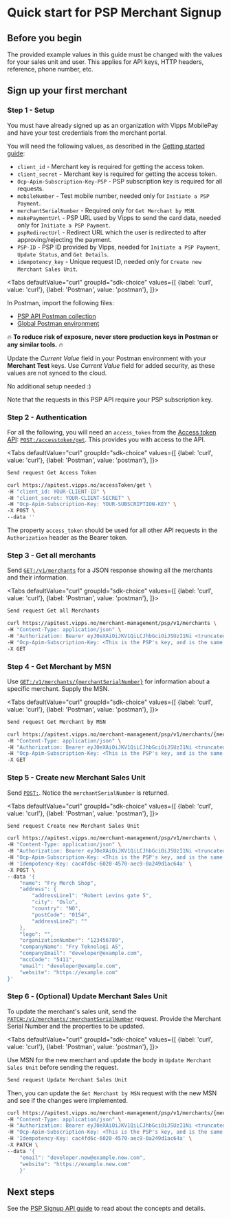 <!-- START_METADATA
---
title: Quick start for the PSP Merchant Sign up
sidebar_label: Signup Quick start
sidebar_position: 50
description: Quick steps for getting started with the PSP Merchant Signup.
pagination_next: null
pagination_prev: null
---

import ApiSchema from '@theme/ApiSchema';
import Tabs from '@theme/Tabs';
import TabItem from '@theme/TabItem';

END_METADATA -->

# Quick start for PSP Merchant Signup

## Before you begin

The provided example values in this guide must be changed with the values for your sales unit and user.
This applies for API keys, HTTP headers, reference, phone number, etc.

## Sign up your first merchant

### Step 1 - Setup

You must have already signed up as an organization with Vipps MobilePay and have
your test credentials from the merchant portal.

You will need the following values, as described in the
[Getting started guide](https://developer.vippsmobilepay.com/docs/getting-started):

* `client_id` - Merchant key is required for getting the access token.
* `client_secret` - Merchant key is required for getting the access token.
* `Ocp-Apim-Subscription-Key-PSP` - PSP subscription key is required for all requests.
* `mobileNumber` - Test mobile number, needed only for `Initiate a PSP Payment`.
* `merchantSerialNumber` - Required only for `Get Merchant by MSN`.
* `makePaymentUrl` - PSP URL used by Vipps to send the card data, needed only for `Initiate a PSP Payment`.
* `pspRedirectUrl` - Redirect URL which the user is redirected to after approving/rejecting the payment.
* `PSP-ID` - PSP ID provided by Vipps, needed for `Initiate a PSP Payment`, `Update Status`, and `Get Details`.
* `idempotency_key` - Unique request ID, needed only for `Create new Merchant Sales Unit`.


<Tabs
defaultValue="curl"
groupId="sdk-choice"
values={[
{label: 'curl', value: 'curl'},
{label: 'Postman', value: 'postman'},
]}>
<TabItem value="postman">

In Postman, import the following files:

* [PSP API Postman collection](/tools/vipps-psp-v3-api-postman-collection.json)
* [Global Postman environment](https://github.com/vippsas/vipps-developers/blob/master/tools/vipps-api-global-postman-environment.json)

🔥 **To reduce risk of exposure, never store production keys in Postman or any similar tools.** 🔥

Update the *Current Value* field in your Postman environment with your **Merchant Test** keys.
Use *Current Value* field for added security, as these values are not synced to the cloud.

</TabItem>
<TabItem value="curl">

No additional setup needed :)

</TabItem>
</Tabs>

Note that the requests in this PSP API require your PSP subscription key.

### Step 2 - Authentication

For all the following, you will need an `access_token` from the
[Access token API](https://developer.vippsmobilepay.com/docs/APIs/access-token-api):
[`POST:/accesstoken/get`](https://developer.vippsmobilepay.com/api/access-token#tag/Authorization-Service/operation/fetchAuthorizationTokenUsingPost).
This provides you with access to the API.

<Tabs
defaultValue="curl"
groupId="sdk-choice"
values={[
{label: 'curl', value: 'curl'},
{label: 'Postman', value: 'postman'},
]}>
<TabItem value="postman">

```bash
Send request Get Access Token
```

</TabItem>
<TabItem value="curl">

```bash
curl https://apitest.vipps.no/accessToken/get \
-H "client_id: YOUR-CLIENT-ID" \
-H "client_secret: YOUR-CLIENT-SECRET" \
-H "Ocp-Apim-Subscription-Key: YOUR-SUBSCRIPTION-KEY" \
-X POST \
--data ''
```

</TabItem>
</Tabs>

The property `access_token` should be used for all other API requests in the `Authorization` header as the Bearer token.

### Step 3 - Get all merchants

Send
[`GET:/v1/merchants`](https://developer.vippsmobilepay.com/api/psp-signup#tag/Merchant/operation/getMerchants)
for a JSON response showing all the merchants and their information.

<Tabs
defaultValue="curl"
groupId="sdk-choice"
values={[
{label: 'curl', value: 'curl'},
{label: 'Postman', value: 'postman'},
]}>
<TabItem value="postman">

```bash
Send request Get all Merchants
```

</TabItem>
<TabItem value="curl">

```bash
curl https://apitest.vipps.no/merchant-management/psp/v1/merchants \
-H "Content-Type: application/json" \
-H "Authorization: Bearer eyJ0eXAiOiJKV1QiLCJhbGciOiJSUzI1Ni <truncated>" \
-H "Ocp-Apim-Subscription-Key: <This is the PSP's key, and is the same for all the PSP's merchants. Keep it secret.>" \
-X GET
```

</TabItem>
</Tabs>

### Step 4 - Get Merchant by MSN

Use
[`GET:/v1/merchants/{merchantSerialNumber}`](https://developer.vippsmobilepay.com/api/psp-signup#tag/Merchant/operation/getMerchant)
for information about a specific merchant. Supply the MSN.

<Tabs
defaultValue="curl"
groupId="sdk-choice"
values={[
{label: 'curl', value: 'curl'},
{label: 'Postman', value: 'postman'},
]}>
<TabItem value="postman">

```bash
Send request Get Merchant by MSN
```

</TabItem>
<TabItem value="curl">

```bash
curl https://apitest.vipps.no/merchant-management/psp/v1/merchants/{merchantSerialNumber} \
-H "Content-Type: application/json" \
-H "Authorization: Bearer eyJ0eXAiOiJKV1QiLCJhbGciOiJSUzI1Ni <truncated>" \
-H "Ocp-Apim-Subscription-Key: <This is the PSP's key, and is the same for all the PSP's merchants. Keep it secret.>" \
-X GET
```

</TabItem>
</Tabs>

### Step 5 - Create new Merchant Sales Unit

Send [`POST:`](https://developer.vippsmobilepay.com/api/psp-signup#tag/Merchant/operation/addMerchant). Notice the `merchantSerialNumber` is returned.

<Tabs
defaultValue="curl"
groupId="sdk-choice"
values={[
{label: 'curl', value: 'curl'},
{label: 'Postman', value: 'postman'},
]}>
<TabItem value="postman">

```bash
Send request Create new Merchant Sales Unit
```

</TabItem>
<TabItem value="curl">

```bash
curl https://apitest.vipps.no/merchant-management/psp/v1/merchants \
-H "Content-Type: application/json" \
-H "Authorization: Bearer eyJ0eXAiOiJKV1QiLCJhbGciOiJSUzI1Ni <truncated>" \
-H "Ocp-Apim-Subscription-Key: <This is the PSP's key, and is the same for all the PSP's merchants. Keep it secret.>" \
-H 'Idempotency-Key: cac4fd6c-6020-4570-aec9-0a249d1ac64a' \
-X POST \
--data '{
    "name": "Fry Merch Shop",
    "address": {
        "addressLine1": "Robert Levins gate 5",
        "city": "Oslo",
        "country": "NO",
        "postCode": "0154",
        "addressLine2": ""
    },
    "logo": "",
    "organizationNumber": "123456789",
    "companyName": "Fry Teknologi AS",
    "companyEmail": "developer@example.com",
    "mccCode": "5411",
    "email": "developer@example.com",
    "website": "https://example.com"
}'
```

</TabItem>
</Tabs>

### Step 6 - (Optional) Update Merchant Sales Unit

To update the merchant's sales unit, send the
[`PATCH:/v1/merchants/:merchantSerialNumber`](https://developer.vippsmobilepay.com/api/psp-signup#tag/Merchant/operation/patchMerchant)
request. Provide the Merchant Serial Number and the properties to be updated.

<Tabs
defaultValue="curl"
groupId="sdk-choice"
values={[
{label: 'curl', value: 'curl'},
{label: 'Postman', value: 'postman'},
]}>
<TabItem value="postman">

Use MSN for the new merchant and update the body in `Update Merchant Sales Unit` before sending the request.

```bash
Send request Update Merchant Sales Unit
```

Then, you can update the `Get Merchant by MSN` request with the new MSN and see if the changes were implemented.

</TabItem>
<TabItem value="curl">

```bash
curl https://apitest.vipps.no/merchant-management/psp/v1/merchants/{merchantSerialNumber} \
-H "Content-Type: application/json" \
-H "Authorization: Bearer eyJ0eXAiOiJKV1QiLCJhbGciOiJSUzI1Ni <truncated>" \
-H "Ocp-Apim-Subscription-Key: <This is the PSP's key, and is the same for all the PSP's merchants. Keep it secret.>" \
-H 'Idempotency-Key: cac4fd6c-6020-4570-aec9-0a249d1ac64a' \
-X PATCH \
--data '{
    "email": "developer.new@example.new.com",
    "website": "https://example.new.com"
    }'
```

</TabItem>
</Tabs>

## Next steps

See the [PSP Signup API guide](.) to read about the concepts and details.

